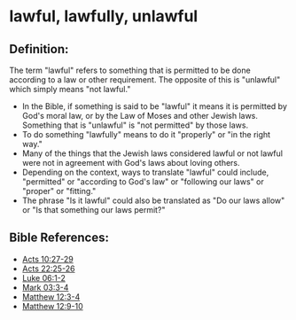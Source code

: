 # lawful, lawfully, unlawful #

## Definition: ##

The term "lawful" refers to something that is permitted to be done according to a law or other requirement. The opposite of this is "unlawful" which simply means "not lawful." 

* In the Bible, if something is said to be "lawful" it means it is permitted by God's moral law, or by the Law of Moses and other Jewish laws. Something that is "unlawful" is "not permitted" by those laws.
* To do something "lawfully" means to do it "properly" or "in the right way."
* Many of the things that the Jewish laws considered lawful or not lawful were not in agreement with God's laws about loving others.
* Depending on the context, ways to translate "lawful" could include, "permitted" or "according to God's law" or "following our laws" or "proper" or "fitting."
* The phrase "Is it lawful" could also be translated as "Do our laws allow" or "Is that something our laws permit?"



## Bible References: ##

* [Acts 10:27-29](en/tn/act/help/10/27)
* [Acts 22:25-26](en/tn/act/help/22/25)
* [Luke 06:1-2](en/tn/luk/help/06/01)
* [Mark 03:3-4](en/tn/mrk/help/03/03)
* [Matthew 12:3-4](en/tn/mat/help/12/03)
* [Matthew 12:9-10](en/tn/mat/help/12/09)